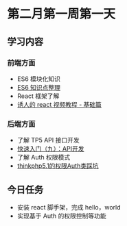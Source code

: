 # 第二月第一周第一天
## 学习内容
### 前端方面
* ES6 模块化知识
* [ES6 知识点整理](http://naotu.baidu.com/file/1e8ac6dc7d1149a32ed07cbdc8e7a64f?token=b56d3bdf785bb551)
* React 框架了解
* [诱人的 react 视频教程 - 基础篇](https://www.rails365.net/playlists/react.html)

### 后端方面
* 了解 TP5 API 接口开发
* [快速入门（九）：API开发](http://wgsuxin.gitee.io/tp5docs/09/09.html)
* 了解 Auth 权限模式
* [thinkphp5.1的权限Auth类踩坑](https://www.waytomilky.com/archives/340.html)

## 今日任务
* 安装 react 脚手架，完成 hello，world
* 实现基于 Auth 的权限控制等功能